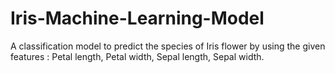 # Iris-Machine-Learning-Model
A classification model to predict the species of Iris flower by using the given features : Petal length, Petal width,
Sepal length, Sepal width.
